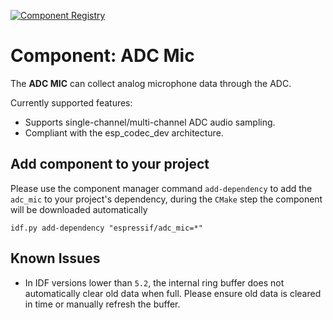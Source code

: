[![Component Registry](https://components.espressif.com/components/espressif/adc_mic/badge.svg)](https://components.espressif.com/components/espressif/adc_mic)

# Component: ADC Mic

The **ADC MIC** can collect analog microphone data through the ADC.

Currently supported features:
* Supports single-channel/multi-channel ADC audio sampling.
* Compliant with the esp_codec_dev architecture.

## Add component to your project

Please use the component manager command `add-dependency` to add the `adc_mic` to your project's dependency, during the `CMake` step the component will be downloaded automatically

```
idf.py add-dependency "espressif/adc_mic=*"
```

## Known Issues

* In IDF versions lower than ``5.2``, the internal ring buffer does not automatically clear old data when full. Please ensure old data is cleared in time or manually refresh the buffer.
